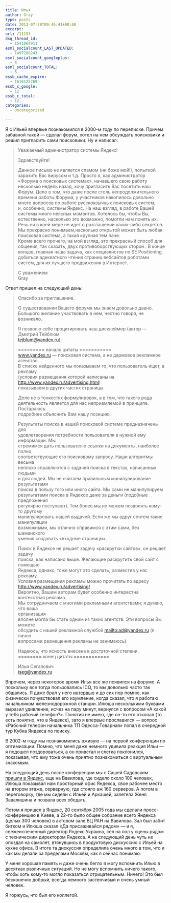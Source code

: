 ```yaml
---
title: Илья
author: Gray
type: posts
date: 2013-07-28T09:46:41+00:00
excerpt:
url: /11153
dsq_thread_id:
  - 1541064911
esml_socialcount_LAST_UPDATED:
  - 1497288243
esml_socialcount_googleplus:
  - 6
esml_socialcount_TOTAL:
  - 6
essb_cache_expire:
  - 1616125269
essb_c_google:
  - 12
essb_c_total:
  - 12
categories:
  - Uncategorized

---
```








Я с Ильей впервые познакомился в 2000-м году по переписке. Причем забавной такой — сделал форум, хотел на нем обсуждать поисковики и решил пригласить сами поисковики. Ну и написал:

> Уважаемый администратор системы Яндекс!
> 
> Здравствуйте!
> 
> Данное письмо не является спамом (ни боже мой!), попыткой заразить Вас вирусом и т.д. Просто я, как администратор &#171;Форума о поисковых системах&#187;, начавшего свою работу несколько недель назад, хочу пригласить Вас посетить наш Форум. Дело в том, что даже после столь непродолжительного времени работы Форума, у участников накопилось довольно много вопросов по работе русскоязычных поисковых систем, и, особенно, системы Яндекс. На наш взгляд, в работе Вашей системы много неясных моментов. Хотелось бы, чтобы Вы, естественно, насколько это возможно, помогли нам понять их.  
> Речь ни в коей мере не идет о разглашении каких-либо секретов. Мы прекрасно понимаем,насколько открытой может быть любая поисковая система, а такая крупная тем паче.  
> Кроме всего прочего, на мой взгляд, это прекрасный способ для общения, так сказать, двух противоборствующих сторон . В конце концов, главная наша задача, как специалистов по SE Positioning, добиться адекватного чтения страниц вебсайтов роботами систем, для их лучшего продвижения в Интернет.
> 
> С уважением  
> Gray

Ответ пришел на следующий день:

> Спасибо за приглашение.
> 
> О существовании Вашего форума мы знаем довольно давно.  
> Большого желание участвовать в нем, честно говоря, не возникало.
> 
> Я позволю себе процитировать наш дисклеймер (автор &#8212; Дмитрий Тейблюм  
> tejblum@yandex.ru):
> 
> ========= начало цитаты ===========  
> www.yandex.ru &#8212; поисковая система, а не дармовое рекламное агенство.  
> В списке найденного мы показываем то, что пользователь ищет, а рекламу  
> (условия размещения которой написаны на http://www.yandex.ru/advertising.html)  
> показываем в других частях страницы.
> 
> Дело не в тонкостях формулировок, а в том, что такого рода  
> деятельность является для нас неприемлемой в принципе. Постараюсь  
> подробнее объяснить Вам нашу позицию.
> 
> Результаты поиска в нашей поисковой системе предназначены для  
> удовлетворения потребности пользователя в нужной ему информации. Мы  
> стремимся дать пользователю ссылки на документы, наиболее полно  
> соответствующие его поисковому запросу. Наши алгоритмы весьма  
> неплохо справляются с задачей поиска в текстах, написанных людьми  
> и для людей. Мы не считаем правильным манипулирование результатами  
> поиска в пользу того или иного сайта. Мы сами не манипулируем  
> результатами поиска в Яндексе даже за деньги (подобные предложения  
> регулярно поступают). Тем более мы не можем позволять кому-то другому  
> манипулировать нашей выдачей. Если же мы вдруг сочтем такие манипуляции  
> возможными, мы отлично справимся с этим сами, без шаманского  
> умения создавать &#171;входные страницы&#187;.
> 
> Поиск в Яндексе не решает задачу &#171;раскрутки сайтов&#187;, он решает задачу  
> поиска, как написано выше. Желающие раскрутить свой сайт с помощью  
> Яндекса, однако, тоже могут это сделать, разместив у нас рекламу.  
> Условия размещения рекламы можно прочитать по адресу http://www.yandex.ru/advertising/  
> Вероятно, Вашим авторам будет особенно интерестна контекстная реклама.  
> Мы сотрудничаем с многими рекламными агентствами; я думаю, что ваша  
> организация  
> вполне могла бы стать одним из таких агентств. Эти вопросы Вы можете  
> обсудить с нашей рекламной службой <mailto:ad@yandex.ru> (я лично  
> вопросами размещения рекламы не занимаюсь).
> 
> Надеюсь, что ясность внесена в достаточной степени.  
> ======== конец цитаты ============
> 
> Илья Сегалович  
> iseg@yandex.ru

Впрочем, через некоторое время Илья все же появился на форуме. А поскольку все тогда пользовались ICQ, то мы довольно часто так общались. Я даже брал у него [интервью][1] и до сих пор помню, как физически почувствовал его изумление, когда сказал, что я работаю начальником железнодорожной станции. Илюша несколькими буквами выразил удивление, исчез на пару минут, вернулся с вопросом &#171;А какой у тебя рабочий телефон?&#187;. Понятия не имею, где он-то его откопал (то есть понятно, что в Яндексе), зато я впервые прославился — вопрос &#171;Рабочий телефон начальника ТП Одесса-Товарная&#187; попал в очередной тур Кубка Яндекса по поиску.

В 2002-м году мы познакомились вживую — на первой конференции по оптимизации. Помню, что меня даже немного удивила реакция Ильи — я подошел поздороваться, а он привстал и слегка поклонился, показывая, что ему тоже очень приятно познакомиться с виртуальным знакомым.

<img src="https://i0.wp.com/www.searchengines.ru/images/servers.jpg?w=740" alt="" align="left" data-recalc-dims="1" /> 

На следующий день после конференции мы с Сашей Садовским [пришли в Яндекс][2], еще на Вавилова, где сидело около 100 человек, Илюша показывал нам просторный офис Яндекса, свое рабочее место на втором этаже, серверную, где стояло аж 160 серверов. А потом в переговорку, где мы сидели с Ильей и Аркашей, залетела Женя Завалишина и позвала всех обедать.

Потом я пришел в Яндекс, 20 сентября 2005 года мы сделали пресс-конференцию в Киеве, а 22-го было общее собрание всего Яндекса (целых 300 человек) в актовом зале ВЦ РАН на Вавилова. Зал был забит битком и Илюша сказал &#171;Да присаживайся рядом&#187; — и я, свежеиспеченный директор Яндекс.Украина, сел на пол у сцены рядом с техническим директором Яндекса. А на следующий день чуть не опоздал на самолет, втянувшись в продуктовую дискуссию с Ильей на кухне офиса. В итоге та дискуссия определила очень много в том, что и как мы делали за пределами Москвы, как я сейчас понимаю.

У меня хорошая память и даже очень бегло я могу вспомнить Илью в десятках различных ситуаций. Но не могу вспомнить ничего такого, чтобы хоть кому-то могло показаться отрицательным. Ничего! Это был бесконечно добрый, всегда немного застенчивый и очень умный человек.

Я горжусь, что был его коллегой.

 [1]: http://www.searchengines.ru/articles/004501.html
 [2]: http://www.searchengines.ru/articles/004548.html
